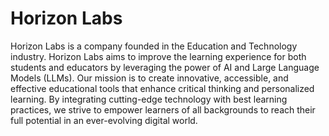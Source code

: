 # Horizon Labs

Horizon Labs is a company founded in the Education and Technology industry. Horizon Labs aims to improve the learning experience for both students and educators by leveraging the power of AI and Large Language Models (LLMs). Our mission is to create innovative, accessible, and effective educational tools that enhance critical thinking and personalized learning. By integrating cutting-edge technology with best learning practices, we strive to empower learners of all backgrounds to reach their full potential in an ever-evolving digital world.
